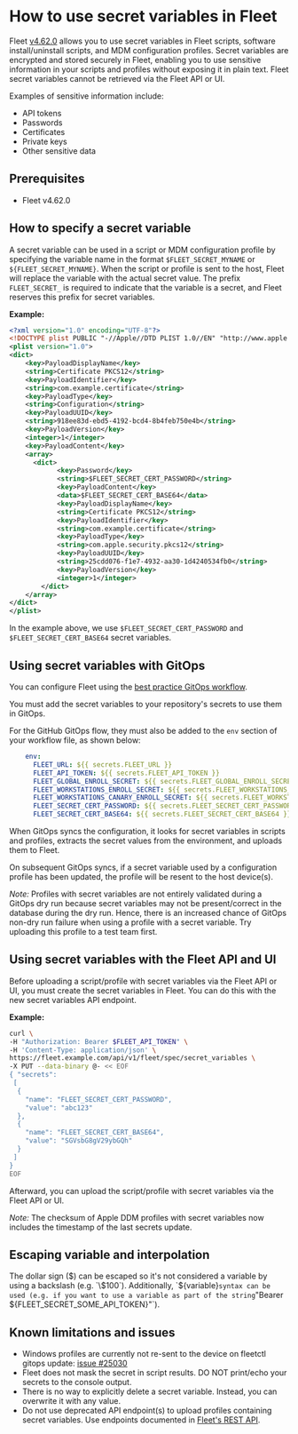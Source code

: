 # How to use secret variables in Fleet

Fleet [v4.62.0](https://github.com/fleetdm/fleet/releases/tag/fleet-v4.62.0) allows you to use secret variables in Fleet scripts, software install/uninstall scripts, and MDM configuration profiles. Secret variables are encrypted and stored securely in Fleet, enabling you to use sensitive information in your scripts and profiles without exposing it in plain text. Fleet secret variables cannot be retrieved via the Fleet API or UI.

Examples of sensitive information include:
- API tokens
- Passwords
- Certificates
- Private keys
- Other sensitive data

## Prerequisites

- Fleet v4.62.0

## How to specify a secret variable

A secret variable can be used in a script or MDM configuration profile by specifying the variable name in the format `$FLEET_SECRET_MYNAME` or `${FLEET_SECRET_MYNAME}`. When the script or profile is sent to the host, Fleet will replace the variable with the actual secret value. The prefix `FLEET_SECRET_` is required to indicate that the variable is a secret, and Fleet reserves this prefix for secret variables.

**Example:**

```xml
<?xml version="1.0" encoding="UTF-8"?>
<!DOCTYPE plist PUBLIC "-//Apple//DTD PLIST 1.0//EN" "http://www.apple.com/DTDs/PropertyList-1.0.dtd">
<plist version="1.0">
<dict>
    <key>PayloadDisplayName</key>
    <string>Certificate PKCS12</string>
    <key>PayloadIdentifier</key>
    <string>com.example.certificate</string>
    <key>PayloadType</key>
    <string>Configuration</string>
    <key>PayloadUUID</key>
    <string>918ee83d-ebd5-4192-bcd4-8b4feb750e4b</string>
    <key>PayloadVersion</key>
    <integer>1</integer>
    <key>PayloadContent</key>
    <array>
      <dict>
            <key>Password</key>
            <string>$FLEET_SECRET_CERT_PASSWORD</string>
            <key>PayloadContent</key>
            <data>$FLEET_SECRET_CERT_BASE64</data>
            <key>PayloadDisplayName</key>
            <string>Certificate PKCS12</string>
            <key>PayloadIdentifier</key>
            <string>com.example.certificate</string>
            <key>PayloadType</key>
            <string>com.apple.security.pkcs12</string>
            <key>PayloadUUID</key>
            <string>25cdd076-f1e7-4932-aa30-1d4240534fb0</string>
            <key>PayloadVersion</key>
            <integer>1</integer>
        </dict>
    </array>
</dict>
</plist>
```

In the example above, we use `$FLEET_SECRET_CERT_PASSWORD` and `$FLEET_SECRET_CERT_BASE64` secret variables.

## Using secret variables with GitOps

You can configure Fleet using the [best practice GitOps workflow](https://fleetdm.com/docs/configuration/yaml-files).

You must add the secret variables to your repository's secrets to use them in GitOps.

For the GitHub GitOps flow, they must also be added to the `env` section of your workflow file, as shown below:

```yaml
    env:
      FLEET_URL: ${{ secrets.FLEET_URL }}
      FLEET_API_TOKEN: ${{ secrets.FLEET_API_TOKEN }}
      FLEET_GLOBAL_ENROLL_SECRET: ${{ secrets.FLEET_GLOBAL_ENROLL_SECRET }}
      FLEET_WORKSTATIONS_ENROLL_SECRET: ${{ secrets.FLEET_WORKSTATIONS_ENROLL_SECRET }}
      FLEET_WORKSTATIONS_CANARY_ENROLL_SECRET: ${{ secrets.FLEET_WORKSTATIONS_CANARY_ENROLL_SECRET }}
      FLEET_SECRET_CERT_PASSWORD: ${{ secrets.FLEET_SECRET_CERT_PASSWORD }}
      FLEET_SECRET_CERT_BASE64: ${{ secrets.FLEET_SECRET_CERT_BASE64 }}
```

When GitOps syncs the configuration, it looks for secret variables in scripts and profiles, extracts the secret values from the environment, and uploads them to Fleet.

On subsequent GitOps syncs, if a secret variable used by a configuration profile has been updated, the profile will be resent to the host device(s).

_Note:_ Profiles with secret variables are not entirely validated during a GitOps dry run because secret variables may not be present/correct in the database during the dry run. Hence, there is an increased chance of GitOps non-dry run failure when using a profile with a secret variable. Try uploading this profile to a test team first.

## Using secret variables with the Fleet API and UI

Before uploading a script/profile with secret variables via the Fleet API or UI, you must create the secret variables in Fleet. You can do this with the new secret variables API endpoint.

**Example:**

```bash
curl \
-H "Authorization: Bearer $FLEET_API_TOKEN" \
-H 'Content-Type: application/json' \
https://fleet.example.com/api/v1/fleet/spec/secret_variables \
-X PUT --data-binary @- << EOF
{ "secrets":
 [
  {
    "name": "FLEET_SECRET_CERT_PASSWORD",
    "value": "abc123"
  },
  {
    "name": "FLEET_SECRET_CERT_BASE64",
    "value": "SGVsbG8gV29ybGQh"
  }
 ]
}
EOF
```

Afterward, you can upload the script/profile with secret variables via the Fleet API or UI.

_Note:_ The checksum of Apple DDM profiles with secret variables now includes the timestamp of the last secrets update.

## Escaping variable and interpolation

The dollar sign ($) can be escaped so it's not considered a variable by using a backslash (e.g. `\$100`). Additionally, `${variable}` syntax can be used (e.g. if you want to use a variable as part of the string `"Bearer ${FLEET_SECRET_SOME_API_TOKEN}"`).

## Known limitations and issues

- Windows profiles are currently not re-sent to the device on fleetctl gitops update: [issue #25030](https://github.com/fleetdm/fleet/issues/25030)
- Fleet does not mask the secret in script results. DO NOT print/echo your secrets to the console output.
- There is no way to explicitly delete a secret variable. Instead, you can overwrite it with any value.
- Do not use deprecated API endpoint(s) to upload profiles containing secret variables. Use endpoints documented in [Fleet's REST API](https://fleetdm.com/docs/rest-api/rest-api).

<meta name="articleTitle" value="How to use secret variables in Fleet">
<meta name="authorFullName" value="Victor Lyuboslavsky">
<meta name="authorGitHubUsername" value="getvictor">
<meta name="category" value="guides">
<meta name="publishedOn" value="2025-01-02">
<meta name="description" value="A guide on using secret variables in Fleet scripts and MDM configuration profiles.">
